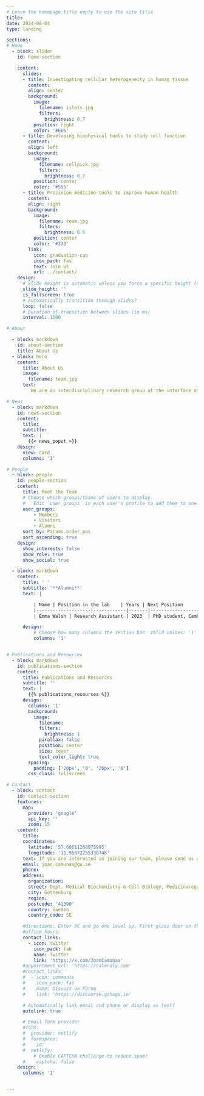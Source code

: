 ```yaml
---
# Leave the homepage title empty to use the site title
title:
date: 2024-08-04
type: landing

sections:
# Home
  - block: slider
    id: home-section

    content:
      slides:
      - title: Investigating cellular heterogeneity in human tissue
        content:
        align: center
        background:
          image:
            filename: islets.jpg
            filters:
              brightness: 0.7
          position: right
          color: '#666'
      - title: Developing biophysical tools to study cell function
        content:
        align: left
        background:
          image:
            filename: cellpick.jpg
            filters:
              brightness: 0.7
          position: center
          color: '#555'
      - title: Precision medicine tools to improve human health
        content:
        align: right
        background:
          image:
            filename: team.jpg
            filters:
              brightness: 0.5
          position: center
          color: '#333'
        link:
          icon: graduation-cap
          icon_pack: fas
          text: Join Us
          url: ../contact/
    design:
      # Slide height is automatic unless you force a specific height (e.g. '400px')
      slide_height: ''
      is_fullscreen: true
      # Automatically transition through slides?
      loop: false
      # Duration of transition between slides (in ms)
      interval: 1500

# About

  - block: markdown
    id: about-section
    title: About Us
  - block: hero
    content:
      title: About Us
      image:
        filename: team.jpg  
      text:
         We are an interdisciplinary research group at the interface of genomics, biophysics, and precision medicine. Our mission is to develop new genomic technologies to map and model cellular dysfunction in human disease.

# News
  - block: markdown
    id: news-section
    content:
      title: 
      subtitle:
      text: |
        {{< news_poput >}}
    design:
      view: card
      columns: '1'

# People
  - block: people
    id: people-section
    content:
      title: Meet the Team
      # Choose which groups/teams of users to display.
      #   Edit `user_groups` in each user's profile to add them to one or more of these groups.
      user_groups:
          - Members
          - Visitors
          - Alumni
      sort_by: Params.order_pos
      sort_ascending: true
    design:
      show_interests: false
      show_role: true
      show_social: true

  - block: markdown
    content:
      title: ' '
      subtitle: '**Alumni**'
      text: |

          | Name | Position in the lab    | Years | Next Position                 |
          |--------------------|------------|-------|-------------------------------|
          | Emma Walsh | Research Assistant | 2023  | PhD student, Cambridge University |

      design:
          # Choose how many columns the section has. Valid values: '1' or '2'.
          columns: '1'


# Publications and Resources
  - block: markdown
    id: publications-section
    content:
      title: Publications and Resources
      subtitle: ''
      text: |
        {{% publications_resources %}}
      design:
        columns: '1'
        background:
          image: 
            filename: 
            filters:
              brightness: 1
            parallax: false
            position: center
            size: cover
            text_color_light: true
        spacing:
          padding: ['20px', '0', '20px', '0']
        css_class: fullscreen

# Contact
  - block: contact
    id: contact-section
    features:
      map:
        provider: 'google'
        api_key: ''
        zoom: 15
    content:
      title:
      coordinates:
        latitude: '57.68611268875995'
        longitude: '11.95872255330746'
      text: If you are interested in joining our team, please send us an email. We always welcome application for postdocs, PhD students, research assistants, MsC Students, etc.
      email: joan.camunas@gu.se
      phone:
      address:
        organization:
        street: Dept. Medical Biochemistry & Cell Biology, Medicinaregatan 9C
        city: Gothenburg
        region:
        postcode: '41390'
        country: Sweden
        country_code: SE

      #directions: Enter 9C and go one level up. First glass door on the right as you exit the elevator.
      #office_hours:
      contact_links:
        - icon: twitter
          icon_pack: fab
          name: Twitter
          link: 'https://x.com/JoanCamunas'
      #appointment_url: 'https://calendly.com'
      #contact_links:
      #  - icon: comments
      #    icon_pack: fas
      #    name: Discuss on Forum
      #    link: 'https://discourse.gohugo.io'

      # Automatically link email and phone or display as text?
      autolink: true

      # Email form provider
      #form:
      #  provider: netlify
      #  formspree:
      #    id:
      #  netlify:
          # Enable CAPTCHA challenge to reduce spam?
      #    captcha: false
    design:
      columns: '1'


---
```

